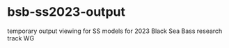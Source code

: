 # bsb-ss2023-output
temporary output viewing for SS models for 2023 Black Sea Bass research track WG

